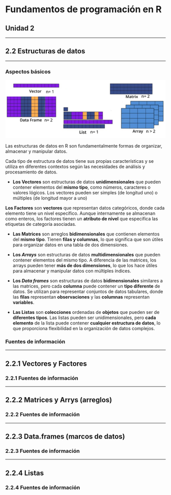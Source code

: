 # Fundamentos de programación en R

## Unidad 2

---

## 2.2 Estructuras de datos

---

### Aspectos básicos

![alt text](image_2.2_01.png)

Las estructuras de datos en R son fundamentalmente formas de organizar, almacenar y manipular datos. 

Cada tipo de estructura de datos tiene sus propias características y se utiliza en diferentes contextos según las necesidades de análisis y procesamiento de datos.


- **Los Vectores** son estructuras de datos **unidimensionales** que pueden contener elementos del **mismo tipo**, como números, caracteres o valores lógicos. Los vectores pueden ser simples (de longitud uno) o múltiples (de longitud mayor a uno)

**Los Factores** son **vectores** que representan datos categóricos, donde cada elemento tiene un nivel específico. Aunque internamente se almacenan como enteros, los factores tienen un **atributo de nivel** que especifica las etiquetas de categoría asociadas.

- **Las Matrices** son arreglos **bidimensionales** que contienen elementos del **mismo tipo**. Tienen **filas y columnas**, lo que significa que son útiles para organizar datos en una tabla de dos dimensiones.

- **Los _Arrays_** son estructuras de datos **multidimensionales** que pueden contener elementos del mismo tipo. A diferencia de las matrices, los arrays pueden tener **más de dos dimensiones**, lo que los hace útiles para almacenar y manipular datos con múltiples índices.

- **Los _Data frames_** son estructuras de datos **bidimensionales** similares a las matrices, pero cada **columna** puede contener un **tipo diferente** de datos. Se utilizan para representar conjuntos de datos tabulares, donde las **filas** representan **observaciones** y las **columnas** representan **variables**.

- **Las Listas** son **colecciones** ordenadas de **objetos** que pueden ser de **diferentes tipos**. Las listas pueden ser unidimensionales, pero **cada elemento** de la lista puede contener **cualquier estructura de datos**, lo que proporciona flexibilidad en la organización de datos complejos.


### Fuentes de información

---


## 2.2.1 Vectores y Factores

### 2.2.1 Fuentes de información

---


## 2.2.2 Matrices y Arrys (arreglos)

### 2.2.2 Fuentes de información

---


## 2.2.3 Data.frames (marcos de datos)

### 2.2.3 Fuentes de información

---


## 2.2.4 Listas

### 2.2.4 Fuentes de información
